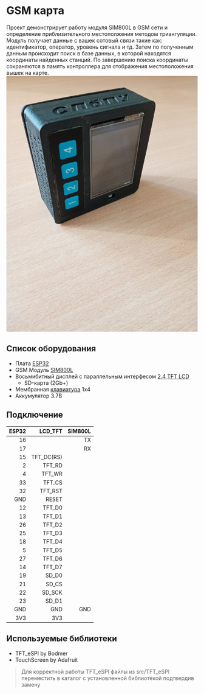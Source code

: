 # GSM карта
Проект демонстрирует работу модуля SIM800L в GSM сети и определение приблизительного местополжения методом триангуляции. Модуль получает данные с вашек сотовый связи такие как: идентификатор, оператор, уровень сигнала и тд. Затем по полученным данным происходит поиск в базе данных, в которой находятся координаты найденных станций. По завершению поиска координаты сохраняются в память контроллера для отображения местоположения вышек на карте.  
![](https://github.com/shlkarl/GSM-Map/blob/main/src/Project/1.jpg)
## **Список оборудования**
* Плата [ESP32](https://aliexpress.ru/item/32864722159.html?sku_id=10000014440609820&spm=a2g2w.productlist.search_results.0.2dd54037mLcv27)
* GSM Модуль [SIM800L](https://aliexpress.ru/item/32284548751.html?sku_id=65628281840&spm=a2g2w.productlist.search_results.0.489c24a4rbnfto)
* Восьмибитный дисплей с параллельным интерфесом [2.4 TFT LCD](https://aliexpress.ru/item/1005006209528975.html?sku_id=12000036290251188&spm=a2g2w.productlist.search_results.0.7b0f65ee9Pbj3D)
    * SD-карта (2Gb+)
* Мембранная [клавиатура](https://aliexpress.ru/item/1005003070219961.html?sku_id=12000023783993123&spm=a2g2w.productlist.search_results.7.7eba3ba6Ihx6yp) 1х4
* Аккумулятор 3.7В


## **Подключение**
|ESP32|LCD_TFT  |SIM800L
|-:|-:|-:|
|16||TX|
|17||RX|
|15|TFT_DC(RS)|
|2|TFT_RD||
|4|TFT_WR||
|33|TFT_CS||
|32|TFT_RST||
|GND|RESET|
|12|TFT_D0||
|13|TFT_D1||
|26|TFT_D2||
|25|TFT_D3||
|18|TFT_D4||
|5|TFT_D5||
|27|TFT_D6||
|14|TFT_D7||
|19|SD_D0|
|21|SD_CS||
|22|SD_SCK|
|23|SD_D1||
|GND|GND|GND|
|3V3|3V3|


## **Используемые библиотеки**
* TFT_eSPI by Bodmer
* TouchScreen by Adafruit

>Для корректной работы TFT_eSPI файлы из src/TFT_eSPI переместить в каталог с установленной библиотекой подтвердив замену

